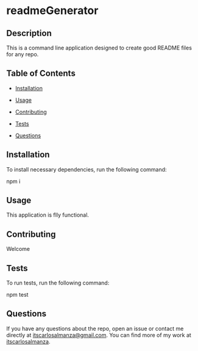 # readmeGenerator

## Description

This is a command line application designed to create good README files for any repo.

## Table of Contents

- [Installation](#installation)

- [Usage](#usage)

- [Contributing](#contributing)

- [Tests](#tests)

- [Questions](#questions)

## Installation

To install necessary dependencies, run the following command:

npm i

## Usage

This application is flly functional.

## Contributing

Welcome

## Tests

To run tests, run the following command:

npm test

## Questions

If you have any questions about the repo, open an issue or contact me directly at itscarlosalmanza@gmail.com. You can find more of my work at [itscarlosalmanza](https://github.com/itscarlosalmanza/).
